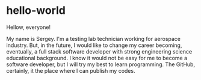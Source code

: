# hello-world

Hellow, everyone!

My name is Sergey. I'm a testing lab technician working for aerospace industry. But, in the future, I would like to change my career becoming, eventually, a full stack software developer with strong engineering science educational background. I know it would not be easy for me to become a software developer, but I will try my best to learn programming. The GitHub, certainly, it the place where I can publish my codes. 
